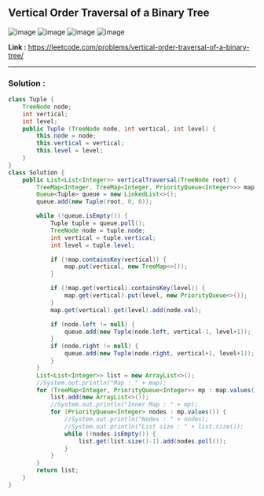 ## Vertical Order Traversal of a Binary Tree

![image](https://github.com/alkabharti/Trees/assets/23376002/bc297817-7810-4b43-9f83-21a3dd9f24fc)
![image](https://github.com/alkabharti/Trees/assets/23376002/19b1a561-14ae-472a-bc16-795688dc717d)
![image](https://github.com/alkabharti/Trees/assets/23376002/656e3654-b038-4dd6-bc37-ee9d6499fa23)
![image](https://github.com/alkabharti/Trees/assets/23376002/195e7c10-8145-4c27-bee6-6dfbc6954e82)


**Link :** https://leetcode.com/problems/vertical-order-traversal-of-a-binary-tree/

---------------------------------------------------------------------------------------------------------------------------------------------------------------------------------


### Solution : 


```java
class Tuple {
    TreeNode node;
    int vertical;
    int level;
    public Tuple (TreeNode node, int vertical, int level) {
        this.node = node;
        this.vertical = vertical;
        this.level = level;
    }
}
class Solution {
    public List<List<Integer>> verticalTraversal(TreeNode root) {
        TreeMap<Integer, TreeMap<Integer, PriorityQueue<Integer>>> map = new TreeMap<>();
        Queue<Tuple> queue = new LinkedList<>();
        queue.add(new Tuple(root, 0, 0));

        while (!queue.isEmpty()) {
            Tuple tuple = queue.poll();
            TreeNode node = tuple.node;
            int vertical = tuple.vertical;
            int level = tuple.level;

            if (!map.containsKey(vertical)) {
                map.put(vertical, new TreeMap<>());
            }

            if (!map.get(vertical).containsKey(level)) {
                map.get(vertical).put(level, new PriorityQueue<>());
            }
            map.get(vertical).get(level).add(node.val);

            if (node.left != null) {
                queue.add(new Tuple(node.left, vertical-1, level+1));
            }
            if (node.right != null) {
                queue.add(new Tuple(node.right, vertical+1, level+1));
            }
        }
        List<List<Integer>> list = new ArrayList<>();
        //System.out.println("Map : " + map);
        for (TreeMap<Integer, PriorityQueue<Integer>> mp : map.values()) {
            list.add(new ArrayList<>());
            //System.out.println("Inner Map : " + mp);
            for (PriorityQueue<Integer> nodes : mp.values()) {
                //System.out.println("Nodes : " + nodes);
                //System.out.println("List size : " + list.size());
                while (!nodes.isEmpty()) {
                    list.get(list.size()-1).add(nodes.poll());
                }
            }
        }
        return list;
    }
}

```
